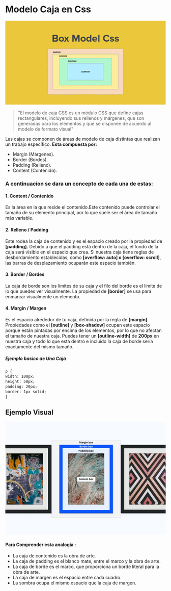 
# Modelo Caja en Css
![modelocaja](/Parcial1/ModeloCaja/MDC.jpg)

>"El modelo de caja CSS es un módulo CSS que define cajas rectangulares, incluyendo sus rellenos y márgenes, que son generadas para los elementos y que se disponen de acuerdo al modelo de formato visual"


Las cajas se componen de áreas de modelo de caja distintas que realizan un trabajo específico.
**Esta compuesta por:**
- Margin (Márgenes). 
- Border (Bordes). 
- Padding (Relleno). 
- Content (Contenido). 

### A continuacion se dara un concepto de cada una de estas:

#### 1. Content / Contenido

 Es la área en la que reside el contenido.Este contenido puede controlar el tamaño de su elemento principal, por lo que suele ser el área de tamaño más variable.

#### 2. Relleno / Padding

  Este rodea la caja de contenido y es el espacio creado por la propiedad de **[padding].** Debido a que el padding está dentro de la caja, el fondo de la caja será visible en el espacio que crea. Si nuestra caja tiene reglas de desbordamiento establecidas, como **[overflow: auto] o [overflow: scroll]**, las barras de desplazamiento ocuparán este espacio también.

#### 3. Border / Bordes
La caja de borde son los límites de su caja y el filo del borde es el límite de lo que puedes ver visualmente. La propiedad de **[border]** se usa para enmarcar visualmente un elemento.

#### 4. Margin / Margen

 Es el espacio alrededor de tu caja, definida por la regla de **[margin]**. Propiedades como el **[outline]** y **[box-shadow]** ocupan este espacio porque están pintadas por encima de los elementos, por lo que no afectan el tamaño de nuestra caja. Puedes tener un **[outline-width]** de **200px** en nuestra caja y todo lo que está dentro e incluido la caja de borde sería exactamente del mismo tamaño.
 ##### Ejemplo basico de Una Caja
    p {
    width: 100px;
    height: 50px;
    padding: 20px;
    border: 1px solid;
    }


## Ejemplo Visual

![ejemplo1.1](/Parcial1/ModeloCaja/EjMDC.png)

#### Para Comprender esta analogia :
- La caja de contenido es la obra de arte.
- La caja de padding es el blanco mate, entre el marco y la obra de arte.
- La caja de borde es el marco, que proporciona un borde literal para la obra de arte.
- La caja de margen es el espacio entre cada cuadro.
- La sombra ocupa el mismo espacio que la caja de margen.
